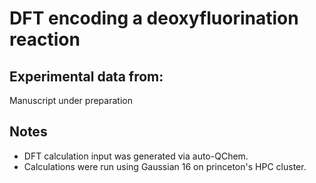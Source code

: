 # DFT encoding a deoxyfluorination reaction

## Experimental data from:

Manuscript under preparation

## Notes
- DFT calculation input was generated via auto-QChem.
- Calculations were run using Gaussian 16 on princeton's HPC cluster.